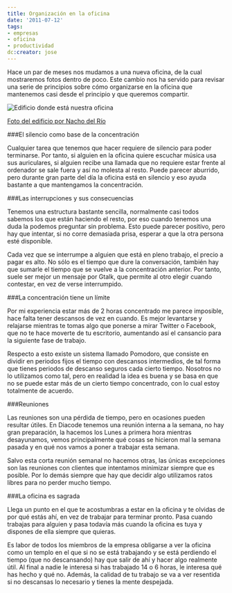 ```yaml
---
title: Organización en la oficina
date: '2011-07-12'
tags:
- empresas
- oficina
- productividad
dc:creator: jose
---
```


Hace un par de meses nos mudamos a una nueva oficina, de la cual mostraremos fotos dentro de poco. Este cambio nos ha servido para revisar una serie de principios sobre cómo organizarse en la oficina que mantenemos casi desde el principio y que queremos compartir.


![Edificio donde está nuestra oficina](http://blog.diacode.com/wp-content/uploads/2011/07/oficina.jpg)

[Foto del edificio por Nacho del Río](http://www.pixselect.es)


###El silencio como base de la concentración


Cualquier tarea que tenemos que hacer requiere de silencio para poder terminarse. Por tanto, si alguien en la oficina quiere escuchar música usa sus auriculares, si alguien recibe una llamada que no requiere estar frente al ordenador se sale fuera y así no molesta al resto. Puede parecer aburrido, pero durante gran parte del día la oficina está en silencio y eso ayuda bastante a que mantengamos la concentración.


###Las interrupciones y sus consecuencias


Tenemos una estructura bastante sencilla, normalmente casi todos sabemos los que están haciendo el resto, por eso cuando tenemos una duda la podemos preguntar sin problema. Esto puede parecer positivo, pero hay que intentar, si no corre demasiada prisa, esperar a que la otra persona esté disponible.


Cada vez que se interrumpe a alguien que está en pleno trabajo, el precio a pagar es alto. No sólo es el tiempo que dure la conversación, también hay que sumarle el tiempo que se vuelve a la concentración anterior. Por tanto, suele ser mejor un mensaje por Gtalk, que permite al otro elegir cuando contestar, en vez de verse interrumpido.


###La concentración tiene un límite


Por mi experiencia estar más de 2 horas concentrado me parece imposible, hace falta tener descansos de vez en cuando. Es mejor levantarse y relajarse mientras te tomas algo que ponerse a mirar Twitter o Facebook, que no te hace moverte de tu escritorio, aumentando así el cansancio para la siguiente fase de trabajo.


Respecto a esto existe un sistema llamado Pomodoro, que consiste en dividir en periodos fijos el tiempo con descansos intermedios, de tal forma que tienes periodos de descanso seguros cada cierto tiempo. Nosotros no lo utilizamos como tal, pero en realidad la idea es buena y se basa en que no se puede estar más de un cierto tiempo concentrado, con lo cual estoy totalmente de acuerdo.


###Reuniones


Las reuniones son una pérdida de tiempo, pero en ocasiones pueden resultar útiles. En Diacode tenemos una reunión interna a la semana, no hay gran preparación, la hacemos los Lunes a primera hora mientras desayunamos, vemos principalmente qué cosas se hicieron mal la semana pasada y en qué nos vamos a poner a trabajar esta semana.


Salvo esta corta reunión semanal no hacemos otras, las únicas excepciones son las reuniones con clientes que intentamos minimizar siempre que es posible. Por lo demás siempre que hay que decidir algo utilizamos ratos libres para no perder mucho tiempo.


###La oficina es sagrada


Llega un punto en el que te acostumbras a estar en la oficina y te olvidas de por qué estás ahí, en vez de trabajar para terminar pronto. Pasa cuando trabajas para alguien y pasa todavía más cuando la oficina es tuya y dispones de ella siempre que quieras.


Es labor de todos los miembros de la empresa obligarse a ver la oficina como un templo en el que si no se está trabajando y se está perdiendo el tiempo (que no descansando) hay que salir de ahí y hacer algo realmente útil. Al final a nadie le interesa si has trabajado 14 o 6 horas, le interesa qué has hecho y qué no. Además, la calidad de tu trabajo se va a ver resentida si no descansas lo necesario y tienes la mente despejada.
